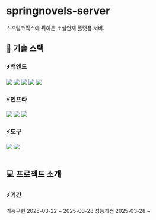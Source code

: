 ﻿# springnovels-server
 <p>스프링코믹스에 뒤이은 소설연재 플랫폼 서버.</p>

## 🚀 기술 스택
### ⚡백엔드
<div>
<img src="https://img.shields.io/badge/spring boot-6DB33F?style=for-the-badge&logo=springboot&logoColor=white">
<img src="https://img.shields.io/badge/Spring JPA-59666C?style=for-the-badge&logo=hibernate&logoColor=white"> 
<img src="https://img.shields.io/badge/mysql-4479A1?style=for-the-badge&logo=mysql&logoColor=white"> 
<img src="https://img.shields.io/badge/security-6DB33F?style=for-the-badge&logo=springsecurity&logoColor=white"> 
<img src="https://img.shields.io/badge/intelli j-000000?style=for-the-badge&logo=intellijidea&logoColor=white">
</div>

### ⚡인프라
<div>
  <img src="https://img.shields.io/badge/AWS EC2-FF9900?style=for-the-badge&logo=amazonec2&logoColor=white">
  <img src="https://img.shields.io/badge/AWS RDS-527FFF?style=for-the-badge&logo=amazonrds&logoColor=white">
  <img src="https://img.shields.io/badge/AWS S3-569A31?style=for-the-badge&logo=amazons3&logoColor=white">
</div>

### ⚡도구
<div>
  <img src="https://img.shields.io/badge/github-181717?style=for-the-badge&logo=github&logoColor=white">
  <img src="https://img.shields.io/badge/postman-FF6C37?style=for-the-badge&logo=postman&logoColor=white">
</div>


<br/>

## 💻 프로젝트 소개

### ⚡기간
기능구현 2025-03-22 ~ 2025-03-28
성능개선 2025-03-28 ~
 <br/>
